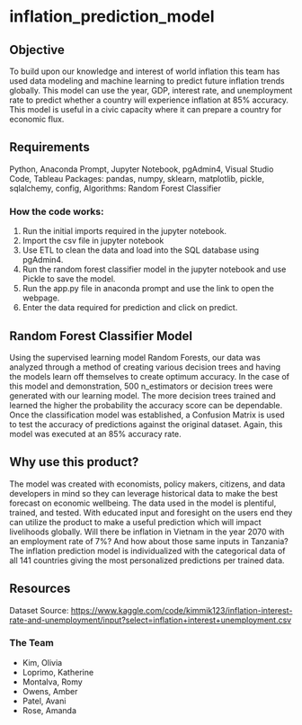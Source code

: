 # inflation_prediction_model

## Objective	

To build upon our knowledge and interest of world inflation this team has used data modeling and machine learning to predict future inflation trends globally. This model can use the year, GDP, interest rate, and unemployment rate to predict whether a country will experience inflation at 85% accuracy. This model is useful in a civic capacity where it can prepare a country for economic flux. 

## Requirements

Python, Anaconda Prompt, Jupyter Notebook, pgAdmin4, Visual Studio Code, Tableau
Packages: pandas, numpy, sklearn, matplotlib, pickle, sqlalchemy, config, 
Algorithms: Random Forest Classifier

### How the code works:
1.	Run the initial imports required in the jupyter notebook. 
2. 	Import the csv file in jupyter notebook
3.	Use ETL to clean the data and load into the SQL database using pgAdmin4.
4.	Run the random forest classifier model in the jupyter notebook and use Pickle to save the model.
5.	Run the app.py file in anaconda prompt and use the link to open the webpage.
6.	Enter the data required for prediction and click on predict. 

## Random Forest Classifier Model 

Using the supervised learning model Random Forests, our data was analyzed through a method of creating various decision trees and having the models learn off themselves to create optimum accuracy. In the case of this model and demonstration, 500 n_estimators or decision trees were generated with our learning model. The more decision trees trained and learned the higher the probability the accuracy score can be dependable. Once the classification model was established, a Confusion Matrix is used to test the accuracy of predictions against the original dataset. Again, this model was executed at an 85% accuracy rate.

## Why use this product?

The model was created with economists, policy makers, citizens, and data developers in mind so they can leverage historical data to make the best forecast on economic wellbeing. The data used in the model is plentiful, trained, and tested. With educated input and foresight on the users end they can utilize the product to make a useful prediction which will impact livelihoods globally. Will there be inflation in Vietnam in the year 2070 with an employment rate of 7%? And how about those same inputs in Tanzania? The inflation prediction model is individualized with the categorical data of all 141 countries giving the most personalized predictions per trained data. 

## Resources 

Dataset Source: https://www.kaggle.com/code/kimmik123/inflation-interest-rate-and-unemployment/input?select=inflation+interest+unemployment.csv

### The Team
* Kim, Olivia
* Loprimo, Katherine
* Montalva, Romy
* Owens, Amber
* Patel, Avani
* Rose, Amanda
